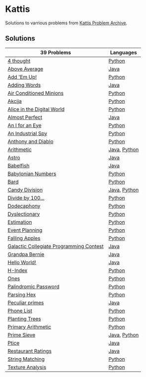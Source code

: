 # Kattis

Solutions to varrious problems from [Kattis Problem Archive](https://github.com/afnan1230/Kattis).

## Solutions
| 39 Problems | Languages |
| - | - |
| [4 thought](https://open.kattis.com/problems/4thought) | [Python](https://github.com/afnan1230/Kattis/blob/master/src/4thought.py) |
| [Above Average](https://open.kattis.com/problems/aboveaverage) | [Java](https://github.com/afnan1230/Kattis/blob/master/src/AboveAverage.java) |
| [Add 'Em Up!](https://open.kattis.com/problems/addemup) | [Python](https://github.com/afnan1230/Kattis/blob/master/src/addemup.py) |
| [Adding Words](https://open.kattis.com/problems/addingwords) | [Java](https://github.com/afnan1230/Kattis/blob/master/src/AddingWords.java) |
| [Air Conditioned Minions](https://open.kattis.com/problems/airconditioned) | [Python](https://github.com/afnan1230/Kattis/blob/master/src/AirConditioned.py) |
| [Akcija](https://open.kattis.com/problems/akcija) | [Python](https://github.com/afnan1230/Kattis/blob/master/src/Akcija.py) |
| [Alice in the Digital World](https://open.kattis.com/problems/alicedigital) | [Python](https://github.com/afnan1230/Kattis/blob/master/src/AliceDigital.py) |
| [Almost Perfect](https://open.kattis.com/problems/almostperfect) | [Java](https://github.com/afnan1230/Kattis/blob/master/src/AlmostPerfect.java) |
| [An I for an Eye](https://open.kattis.com/problems/iforaneye) | [Python](https://github.com/afnan1230/Kattis/blob/master/src/IForAnEye.py) |
| [An Industrial Spy](https://open.kattis.com/problems/industrialspy) | [Python](https://github.com/afnan1230/Kattis/blob/master/src/industrialspy.py) |
| [Anthony and Diablo](https://open.kattis.com/problems/anthonyanddiablo) | [Python](https://github.com/afnan1230/Kattis/blob/master/src/AnthonyAndDiablo.py) |
| [Arithmetic](https://open.kattis.com/problems/arithmetic) | [Java](https://github.com/afnan1230/Kattis/blob/master/src/Arithmetic.java), [Python](https://github.com/afnan1230/Kattis/blob/master/src/Arithmetic.py) |
| [Astro](https://open.kattis.com/problems/astro) | [Java](https://github.com/afnan1230/Kattis/blob/master/src/Astro.java) |
| [Babelfish](https://open.kattis.com/problems/babelfish) | [Java](https://github.com/afnan1230/Kattis/blob/master/src/Babelfish.java) |
| [Babylonian Numbers](https://open.kattis.com/problems/babylonian) | [Python](https://github.com/afnan1230/Kattis/blob/master/src/Babylonian.py) |
| [Bard](https://open.kattis.com/problems/bard) | [Python](https://github.com/afnan1230/Kattis/blob/master/src/bard.py) |
| [Candy Division](https://open.kattis.com/problems/candydivision) | [Java](https://github.com/afnan1230/Kattis/blob/master/src/CandyDivision.java), [Python](https://github.com/afnan1230/Kattis/blob/master/src/CandyDivision.py) |
| [Divide by 100...](https://open.kattis.com/problems/divideby100) | [Python](https://github.com/afnan1230/Kattis/blob/master/src/DivideBy100.py) |
| [Dodecaphony](https://open.kattis.com/problems/dodecaphony) | [Python](https://github.com/afnan1230/Kattis/blob/master/src/Dodecaphony.py) |
| [Dyslectionary](https://open.kattis.com/problems/dyslectionary) | [Python](https://github.com/afnan1230/Kattis/blob/master/src/Dyslectionary.py) |
| [Estimation](https://open.kattis.com/problems/estimation) | [Python](https://github.com/afnan1230/Kattis/blob/master/src/estimation.py) |
| [Event Planning](https://open.kattis.com/problems/eventplanning) | [Python](https://github.com/afnan1230/Kattis/blob/master/src/eventplanning.py) |
| [Falling Apples](https://open.kattis.com/problems/apples) | [Python](https://github.com/afnan1230/Kattis/blob/master/src/apples.py) |
| [Galactic Collegiate Programming Contest](https://open.kattis.com/problems/gcpc) | [Java](https://github.com/afnan1230/Kattis/blob/master/src/GCPC.java) |
| [Grandpa Bernie](https://open.kattis.com/problems/grandpabernie) | [Java](https://github.com/afnan1230/Kattis/blob/master/src/GrandpaBernie.java) |
| [Hello World!](https://open.kattis.com/problems/hello) | [Java](https://github.com/afnan1230/Kattis/blob/master/src/hello/hello.java) |
| [H-Index](https://open.kattis.com/problems/hindex) | [Python](https://github.com/afnan1230/Kattis/blob/master/src/hindex.py) |
| [Ones](https://open.kattis.com/problems/ones) | [Python](https://github.com/afnan1230/Kattis/blob/master/src/Ones.py) |
| [Palindromic Password](https://open.kattis.com/problems/palindromicpassword) | [Python](https://github.com/afnan1230/Kattis/blob/master/src/PalindromicPassword.py) |
| [Parsing Hex](https://open.kattis.com/problems/parsinghex) | [Python](https://github.com/afnan1230/Kattis/blob/master/src/parsinghex.py) |
| [Peculiar primes](https://open.kattis.com/problems/primes) | [Java](https://github.com/afnan1230/Kattis/blob/master/src/Primes.java) |
| [Phone List](https://open.kattis.com/problems/phonelist) | [Python](https://github.com/afnan1230/Kattis/blob/master/src/PhoneList.py) |
| [Planting Trees](https://open.kattis.com/problems/plantingtrees) | [Python](https://github.com/afnan1230/Kattis/blob/master/src/PlantingTrees.py) |
| [Primary Arithmetic](https://open.kattis.com/problems/primaryarithmetic) | [Python](https://github.com/afnan1230/Kattis/blob/master/src/PrimaryArithmetic.py) |
| [Prime Sieve](https://open.kattis.com/problems/primesieve) | [Java](https://github.com/afnan1230/Kattis/blob/master/src/PrimeSieve.java), [Python](https://github.com/afnan1230/Kattis/blob/master/src/primesieve.py) |
| [Ptice](https://open.kattis.com/problems/ptice) | [Java](https://github.com/afnan1230/Kattis/blob/master/src/Ptice.java) |
| [Restaurant Ratings](https://open.kattis.com/problems/ratings) | [Java](https://github.com/afnan1230/Kattis/blob/master/src/Ratings.java) |
| [String Matching](https://open.kattis.com/problems/stringmatching) | [Python](https://github.com/afnan1230/Kattis/blob/master/src/stringmatching.py) |
| [Texture Analysis](https://open.kattis.com/problems/textureanalysis) | [Python](https://github.com/afnan1230/Kattis/blob/master/src/TextureAnalysis.py) |
